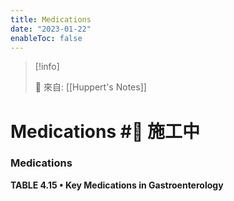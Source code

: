 ```yaml
---
title: Medications
date: "2023-01-22"
enableToc: false
---
```


> [!info]
>
> 🌱 來自: [[Huppert's Notes]]

# Medications #🚧 施工中

### Medications


**TABLE 4.15 • Key Medications in Gastroenterology**

